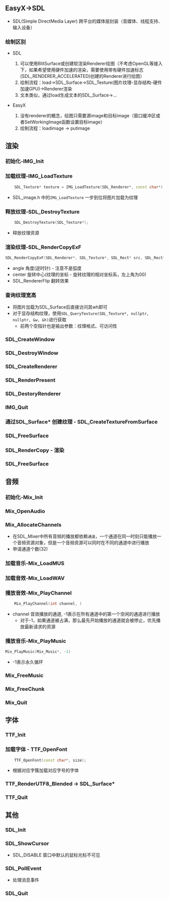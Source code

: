 ## EasyX->SDL
* SDL(Simple DirectMedia Layer) 跨平台的媒体层封装（音媒体、线程支持、输入设备）

### 绘制区别
* SDL
  1. 可以使用BlitSurface或创建软渲染Renderer绘图（不考虑OpenGL等接入下，如果希望使用硬件加速的渲染，需要使用带有硬件加速标志(SDL_RENDERER_ACCELERATED)创建的Renderer进行绘图）
  2. 绘制流程：load->SDL_Surface->SDL_Texture(图片纹理-显存结构-硬件加速GPU)->Renderer渲染
  3. 文本类似，通过load生成文本的SDL_Surface->...

* EasyX
  1. 没有renderer的概念，绘图只需要源image和目标image（窗口缓冲区或者SetWorkingImage函数设置目标image）
  2. 绘制流程：loadimage -> putimage


## 渲染
### 初始化-IMG_Init
### 加载纹理-IMG_LoadTexture
```c++
    SDL_Texture* texture = IMG_LoadTexture(SDL_Renderer*, const char*);
```

* SDL_image.h 中的``IMG_LoadTexture`` 一步到位将图片加载为纹理

### 释放纹理-SDL_DestroyTexture
```c++
    SDL_DestroyTexture(SDL_Texture*);
```

* 释放纹理资源

### 渲染纹理-SDL_RenderCopyExF
```c++
SDL_RenderCopyExF(SDL_Renderer*, SDL_Texture*, SDL_Rect* src, SDL_Rect* dst, double angle, SDL_FPoint* center, SDL_RendererFlip);
```

* angle 角度(逆时针) - 注意不是弧度
* center 旋转中心(纹理的坐标 - 旋转纹理的相对坐标系，左上角为00)
* SDL_RendererFlip 翻转效果


### 查询纹理宽高
* 将图片加载为SDL_Surface后直接访问其wh即可
* 对于显存结构纹理，使用``SDL_QueryTexture(SDL_Texture*, nullptr, nullptr, &w, &h)``进行获取
  * 前两个空指针也是输出参数：纹理格式、可访问性

### SDL_CreateWindow
### SDL_DestroyWindow
### SDL_CreateRenderer
### SDL_RenderPresent
### SDL_DestoryRenderer
### IMG_Quit
### 通过SDL_Surface* 创建纹理 - SDL_CreateTextureFromSurface
### SDL_FreeSurface
### SDL_RenderCopy - 渲染
### SDL_FreeSurface

## 音频
### 初始化-Mix_Init
### Mix_OpenAudio
### Mix_AllocateChannels
* 在SDL_Mixer中所有音频的播放都依赖``通道``，一个通道在同一时刻只能播放一个音频资源对象，但是一个音频资源可以同时在不同的通道中进行播放
* 申请通道个数(32)
### 加载音乐-Mix_LoadMUS
### 加载音效-Mix_LoadWAV
### 播放音效-Mix_PlayChannel
```c++
    Mix_PlayChannel(int channel, )
```

* channel 音效播放的通道, -1表示在所有通道中的第一个空闲的通道进行播放
  * 对于-1，如果通道被占满，那么最先开始播放的通道就会被停止，优先播放最新请求的资源

### 播放音乐-Mix_PlayMusic
```c++
Mix_PlayMusic(Mix_Music*, -1)
``` 

* -1表示永久循环
### Mix_FreeMusic
### Mix_FreeChunk
### Mix_Quit


## 字体
### TTF_Init
### 加载字体 - TTF_OpenFont
```c++
    TTF_OpenFont(const char*, size);
```

* 根据对应字簇加载对应字号的字体
### TTF_RenderUTF8_Blended -> SDL_Surface*
### TTF_Quit


## 其他
### SDL_Init
### SDL_ShowCursor
* SDL_DISABLE 窗口中默认的鼠标光标不可见 
### SDL_PollEvent
* 处理消息事件
### SDL_Quit